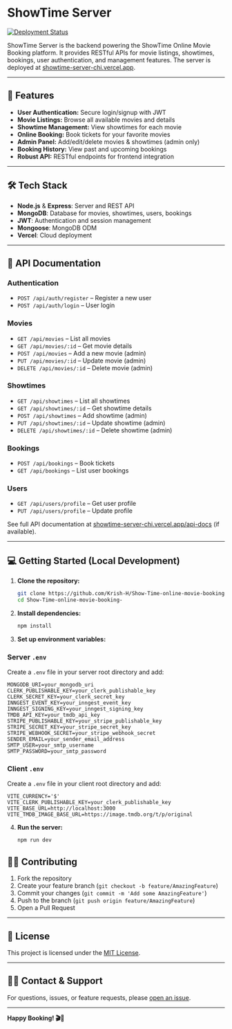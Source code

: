 
# ShowTime Server

[![Deployment Status](https://vercel.com/button)](https://showtime-server-chi.vercel.app)

ShowTime Server is the backend powering the ShowTime Online Movie Booking platform. It provides RESTful APIs for movie listings, showtimes, bookings, user authentication, and management features. The server is deployed at [showtime-server-chi.vercel.app](https://showtime-server-chi.vercel.app).

---

## 🚀 Features

- **User Authentication:** Secure login/signup with JWT
- **Movie Listings:** Browse all available movies and details
- **Showtime Management:** View showtimes for each movie
- **Online Booking:** Book tickets for your favorite movies
- **Admin Panel:** Add/edit/delete movies & showtimes (admin only)
- **Booking History:** View past and upcoming bookings
- **Robust API:** RESTful endpoints for frontend integration

---

## 🛠️ Tech Stack

- **Node.js** & **Express**: Server and REST API
- **MongoDB**: Database for movies, showtimes, users, bookings
- **JWT**: Authentication and session management
- **Mongoose**: MongoDB ODM
- **Vercel**: Cloud deployment

---

## 📖 API Documentation

### Authentication

- `POST /api/auth/register` – Register a new user
- `POST /api/auth/login` – User login

### Movies

- `GET /api/movies` – List all movies
- `GET /api/movies/:id` – Get movie details
- `POST /api/movies` – Add a new movie (admin)
- `PUT /api/movies/:id` – Update movie (admin)
- `DELETE /api/movies/:id` – Delete movie (admin)

### Showtimes

- `GET /api/showtimes` – List all showtimes
- `GET /api/showtimes/:id` – Get showtime details
- `POST /api/showtimes` – Add showtime (admin)
- `PUT /api/showtimes/:id` – Update showtime (admin)
- `DELETE /api/showtimes/:id` – Delete showtime (admin)

### Bookings

- `POST /api/bookings` – Book tickets
- `GET /api/bookings` – List user bookings

### Users

- `GET /api/users/profile` – Get user profile
- `PUT /api/users/profile` – Update profile

See full API documentation at [showtime-server-chi.vercel.app/api-docs](https://showtime-server-chi.vercel.app/api-docs) (if available).

---

## 💻 Getting Started (Local Development)

1. **Clone the repository:**
    ```bash
    git clone https://github.com/Krish-H/Show-Time-online-movie-booking-.git
    cd Show-Time-online-movie-booking-
    ```

2. **Install dependencies:**
    ```bash
    npm install
    ```

3. **Set up environment variables:**

### Server `.env`

Create a `.env` file in your server root directory and add:

```
MONGODB_URI=your_mongodb_uri
CLERK_PUBLISHABLE_KEY=your_clerk_publishable_key
CLERK_SECRET_KEY=your_clerk_secret_key
INNGEST_EVENT_KEY=your_inngest_event_key
INNGEST_SIGNING_KEY=your_inngest_signing_key
TMDB_API_KEY=your_tmdb_api_key
STRIPE_PUBLISHABLE_KEY=your_stripe_publishable_key
STRIPE_SECRET_KEY=your_stripe_secret_key
STRIPE_WEBHOOK_SECRET=your_stripe_webhook_secret
SENDER_EMAIL=your_sender_email_address
SMTP_USER=your_smtp_username
SMTP_PASSWORD=your_smtp_password
```

### Client `.env`

Create a `.env` file in your client root directory and add:

```
VITE_CURRENCY='$'
VITE_CLERK_PUBLISHABLE_KEY=your_clerk_publishable_key
VITE_BASE_URL=http://localhost:3000
VITE_TMDB_IMAGE_BASE_URL=https://image.tmdb.org/t/p/original
```

4. **Run the server:**
    ```bash
    npm run dev
    ```




## 🧑‍💻 Contributing

1. Fork the repository
2. Create your feature branch (`git checkout -b feature/AmazingFeature`)
3. Commit your changes (`git commit -m 'Add some AmazingFeature'`)
4. Push to the branch (`git push origin feature/AmazingFeature`)
5. Open a Pull Request

---

## 📃 License

This project is licensed under the [MIT License](LICENSE).

---

## 🙋‍♂️ Contact & Support

For questions, issues, or feature requests, please [open an issue](https://github.com/Krish-H/Show-Time-online-movie-booking-/issues).

---

**Happy Booking! 🎬🍿**
